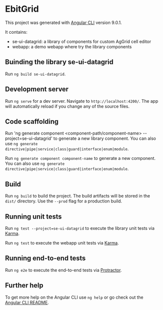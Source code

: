 # EbitGrid

This project was generated with [Angular CLI](https://github.com/angular/angular-cli) version 9.0.1.

It contains:
 - se-ui-datagrid: a library of components for custom AgGrid cell editor
 - webapp: a demo webapp where try the library components 

## Buinding the library se-ui-datagrid

Run `ng build se-ui-datagrid`.

## Development server

Run `ng serve` for a dev server. Navigate to `http://localhost:4200/`. The app will automatically reload if you change any of the source files.

## Code scaffolding

Run 'ng generate component <component-path/component-name> --project=se-ui-datagrid' to generate a new library component. You can also use `ng generate directive|pipe|service|class|guard|interface|enum|module`.

Run `ng generate component component-name` to generate a new component. You can also use `ng generate directive|pipe|service|class|guard|interface|enum|module`.

## Build

Run `ng build` to build the project. The build artifacts will be stored in the `dist/` directory. Use the `--prod` flag for a production build.

## Running unit tests

Run `ng test --project=se-ui-datagrid` to execute the library unit tests via [Karma](https://karma-runner.github.io).

Run `ng test` to execute the webapp unit tests via [Karma](https://karma-runner.github.io).

## Running end-to-end tests

Run `ng e2e` to execute the end-to-end tests via [Protractor](http://www.protractortest.org/).

## Further help

To get more help on the Angular CLI use `ng help` or go check out the [Angular CLI README](https://github.com/angular/angular-cli/blob/master/README.md).
